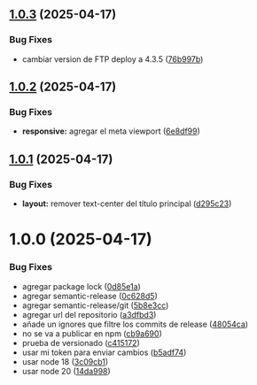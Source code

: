 ## [1.0.3](https://github.com/felixbarrosdev/felixbarros/compare/v1.0.2...v1.0.3) (2025-04-17)


### Bug Fixes

* cambiar version de FTP deploy a 4.3.5 ([76b997b](https://github.com/felixbarrosdev/felixbarros/commit/76b997b0e1ba2a240d150b077e65089812c56419))

## [1.0.2](https://github.com/felixbarrosdev/felixbarros/compare/v1.0.1...v1.0.2) (2025-04-17)


### Bug Fixes

* **responsive:** agregar el meta viewport ([6e8df99](https://github.com/felixbarrosdev/felixbarros/commit/6e8df99957f8ee32b04469bd7c31ada992579c43))

## [1.0.1](https://github.com/felixbarrosdev/felixbarros/compare/v1.0.0...v1.0.1) (2025-04-17)


### Bug Fixes

* **layout:** remover text-center del título principal ([d295c23](https://github.com/felixbarrosdev/felixbarros/commit/d295c230787c93a087f8d2a53d104ef82a112950))

# 1.0.0 (2025-04-17)


### Bug Fixes

* agregar package lock ([0d85e1a](https://github.com/felixbarrosdev/felixbarros/commit/0d85e1a55e12ecf2d287c9ca2534baad02e10f88))
* agregar semantic-release ([0c628d5](https://github.com/felixbarrosdev/felixbarros/commit/0c628d5ca97a88ea242c1ae9d4251071dc19f0e4))
* agregar semantic-release/git ([5b8e3cc](https://github.com/felixbarrosdev/felixbarros/commit/5b8e3cc8301174d58e7f5fd4c9f9247223afcde0))
* agregar url del repositorio ([a3dfbd3](https://github.com/felixbarrosdev/felixbarros/commit/a3dfbd3a4392ab61ce4c2a121000ddd58faa3d36))
* añade un ignores que filtre los commits de release ([48054ca](https://github.com/felixbarrosdev/felixbarros/commit/48054cadd873022ac4c0fc30ad7e05454df943b6))
* no se va a publicar en npm ([cb9a690](https://github.com/felixbarrosdev/felixbarros/commit/cb9a690cfdf031439402f2fa6394626f18794366))
* prueba de versionado ([c415172](https://github.com/felixbarrosdev/felixbarros/commit/c41517231f2874e5892568b6096b7efecda7fd27))
* usar mi token para enviar cambios ([b5adf74](https://github.com/felixbarrosdev/felixbarros/commit/b5adf746e080d71e12c1e4a29204acd026f3e7b9))
* usar node 18 ([3c09cb1](https://github.com/felixbarrosdev/felixbarros/commit/3c09cb1af3400efda08c76e0cd310d0b366fc17f))
* usar node 20 ([14da998](https://github.com/felixbarrosdev/felixbarros/commit/14da99844544f3384e7771a5f73d40eac8c3a4ce))
